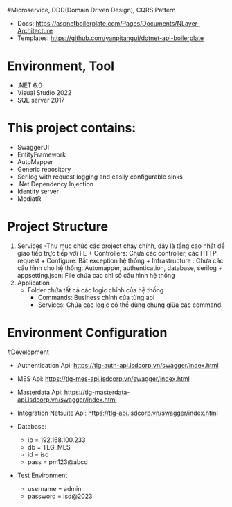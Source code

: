 ﻿#Microservice, DDD(Domain Driven Design), CQRS Pattern
- Docs: https://aspnetboilerplate.com/Pages/Documents/NLayer-Architecture
- Templates: https://github.com/yanpitangui/dotnet-api-boilerplate

# Environment, Tool
- .NET 6.0
- Visual Studio 2022
- SQL server 2017

# This project contains:
- SwaggerUI
- EntityFramework
- AutoMapper
- Generic repository
- Serilog with request logging and easily configurable sinks
- .Net Dependency Injection
- Identity server
- MediatR

# Project Structure
1. Services
	-Thư mục chức các project chạy chính, đây là tầng cao nhất để giao tiếp trực tiếp với FE
		+ Controllers: Chứa các controller, các HTTP request
		+ Configure: Bắt exception hệ thống
		+ Infrastructure : Chứa các cấu hình cho hệ thống: Automapper, authentication, database, serilog
		+ appsetting.json: File chứa các chỉ số cấu hình hệ thống
2. Application
	- Folder chứa tất cả các logic chính của hệ thống
		+ Commands: Business chính của từng api
		+ Services: Chứa các logic có thể dùng chung giữa các command.

# Environment Configuration
#Development
- Authentication Api: https://tlg-auth-api.isdcorp.vn/swagger/index.html
- MES Api: https://tlg-mes-api.isdcorp.vn/swagger/index.html
- Masterdata Api: https://tlg-masterdata-api.isdcorp.vn/swagger/index.html
- Integration Netsuite Api: https://tlg-api.isdcorp.vn/swagger/index.html

- Database:
	+ ip = 192.168.100.233
	+ db = TLG_MES
	+ id = isd
	+ pass = pm123@abcd
- Test Environment
	+ username = admin
	+ password = isd@2023
